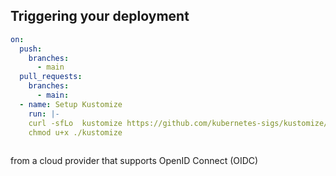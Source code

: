 ## Triggering your deployment

```yaml
on:
  push:
    branches: 
      - main
  pull_requests:
    branches:
      - main:
  - name: Setup Kustomize
    run: |- 
    curl -sfLo  kustomize https://github.com/kubernetes-sigs/kustomize/releases/download/v3.1.0/kustomize_3.1.0_linux_amd64
    chmod u+x ./kustomize
    

```


from a cloud provider that supports OpenID Connect (OIDC)



